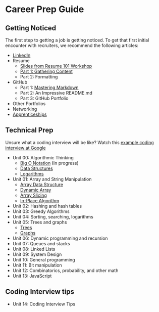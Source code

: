 # Career Prep Guide

## Getting Noticed

The first step to getting a job is getting noticed. To get that first initial encounter with recruiters, we recommend the following articles:

- [LinkedIn](https://github.com/PdxCodeGuild/career-guide/blob/master/linkedin/linkedin.md)
- Resume
  - [Slides from Resume 101 Workshop](https://docs.google.com/presentation/d/1gz5M2BbGGWw4dfspEc3ncsy5vNP5Mx7J_Df7_hFYPCk/edit#slide=id.p)
  - [Part 1: Gathering Content](https://github.com/PdxCodeGuild/career-guide/blob/master/resume/resume.md)
  - Part 2: Formatting
- GitHub
  - Part 1: [Mastering Markdown](https://github.com/PdxCodeGuild/career-guide/blob/master/markdown/markdown.md)
  - Part 2: An Impressive README.md
  - Part 3: GitHub Portfolio
- Other Portfolios
- Networking
- [Apprenticeships](https://github.com/PdxCodeGuild/career-guide/blob/master/apprenticeships.md)

## Technical Prep

Unsure what a coding interview will be like? Watch this [example coding interview at Google](https://www.youtube.com/watch?v=XKu_SEDAykw)

- Unit 00: Algorithmic Thinking
  - [Big O Notation](https://github.com/PdxCodeGuild/career-guide/blob/master/0_algorithmic_thinking/big_o_notation.md) (In progress)
  - [Data Structures](https://github.com/PdxCodeGuild/career-guide/blob/master/0_algorithmic_thinking/data_structures.md)
  - [Logarithms](https://github.com/PdxCodeGuild/career-guide/blob/master/0_algorithmic_thinking/logarithms.md)
- Unit 01: Array and String Manipulation
  - [Array Data Structure](https://github.com/PdxCodeGuild/career-guide/blob/master/1_array_string_manipulation/array_data_structure.md)
  - [Dynamic Array](https://github.com/PdxCodeGuild/career-guide/blob/master/1_array_string_manipulation/dynamic_array.md)
  - [Array Slicing](https://github.com/PdxCodeGuild/career-guide/blob/master/1_array_string_manipulation/array_slicing.md)
  - [In-Place Algorithm](https://github.com/PdxCodeGuild/career-guide/blob/master/1_array_string_manipulation/in-place_algorithm.md)
- Unit 02: Hashing and hash tables
- Unit 03: Greedy Algorithms
- Unit 04: Sorting, searching, logarithms
- Unit 05: Trees and graphs
  - [Trees](https://github.com/PdxCodeGuild/career-guide/blob/master/5_trees_graphs/binary_tree.md)
  - [Graphs](https://github.com/PdxCodeGuild/career-guide/blob/master/5_trees_graphs/graph.md)
- Unit 06: Dynamic programming and recursion
- Unit 07: Queues and stacks
- Unit 08: Linked Lists
- Unit 09: System Design
- Unit 10: General programming
- Unit 11: Bit manipulation
- Unit 12: Combinatorics, probability, and other math
- Unit 13: JavaScript

## Coding Interview tips
- Unit 14: Coding Interview Tips
